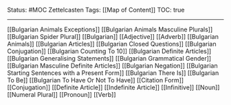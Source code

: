 Status: #MOC 
Zettelcasten Tags: [[Map of Content]]
TOC: true

---

[[Bulgarian Animals Exceptions]]
[[Bulgarian Animals Masculine Plurals]]
[[Bulgarian Spider Plural]]
[[Bulgarian]]
[[Adjective]]
[[Adverb]]
[[Bulgarian Animals]]
[[Bulgarian Articles]]
[[Bulgarian Closed Questions]]
[[Bulgarian Conjugation]]
[[Bulgarian Counting To 10]]
[[Bulgarian Definite Articles]]
[[Bulgarian Generalising Statements]]
[[Bulgarian Grammatical Gender]]
[[Bulgarian Masculine Definite Articles]]
[[Bulgarian Negation]]
[[Bulgarian Starting Sentences with a Present Form]]
[[Bulgarian There Is]]
[[Bulgarian To Be]]
[[Bulgarian To Have Or Not To Have]]
[[Citation Form]]
[[Conjugation]]
[[Definite Article]]
[[Indefinite Article]]
[[Infinitive]]
[[Noun]]
[[Numeral Plural]]
[[Pronoun]]
[[Verb]]


